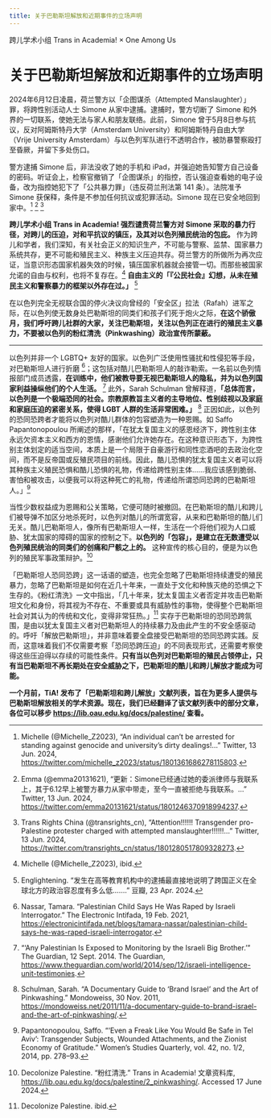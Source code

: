 ```yaml
---
title: 关于巴勒斯坦解放和近期事件的立场声明
---
```


跨儿学术小组 Trans in Academia! × One Among Us
# 关于巴勒斯坦解放和近期事件的立场声明

2024年6月12日凌晨，荷兰警方以「企图谋杀（Attempted Manslaughter）」罪，将跨性别活动人士 Simone 从家中逮捕。逮捕时，警方切断了 Simone 和外界的一切联系，使她无法与家人和朋友联络。此前，Simone 曾于5月8日参与抗议，反对阿姆斯特丹大学（Amsterdam University）和阿姆斯特丹自由大学（Vrije University Amsterdam）与以色列军队进行不透明合作，被防暴警察殴打至昏厥，并留下多处伤口。

警方逮捕 Simone 后，非法没收了她的手机和 iPad，并强迫她告知警方自己设备的密码。听证会上，检察官撤销了「企图谋杀」的指控，否认强迫查看她的电子设备，改为指控她犯下了「公共暴力罪」（违反荷兰刑法第 141 条）。法院准予 Simone 获保释，条件是不参加任何抗议或犯罪活动。Simone 现在已安全地回到家中。[^1] [^2] [^3]

[^1]: Michelle (@Michelle_Z2023), “An individual can’t be arrested for standing against genocide and university’s dirty dealings!…” Twitter, 13 Jun. 2024, https://twitter.com/michelle_z2023/status/1801361686278115803.
[^2]: Emma (@emma20131621), “更新：Simone已经通过她的委派律师与我联系上，其于6.12早上被警方暴力从家中带走，至今一直被拒绝与我联系。…” Twitter, 13 Jun. 2024, https://twitter.com/emma20131621/status/1801246370918994237.
[^3]: Trans Rights China (@transrights_cn), “Attention!!!!!! Transgender pro-Palestine protester charged with attempted manslaughter!!!!!!…” Twitter, 13 Jun. 2024, https://twitter.com/transrights_cn/status/1801280517809328273.

**跨儿学术小组 Trans in Academia! 强烈谴责荷兰警方对 Simone 采取的暴力行径，对跨儿的压迫，对和平抗议的镇压，及其对以色列殖民统治的包庇。** 作为跨儿和学者，我们深知，有关社会正义的知识生产，不可能与警察、监禁、国家暴力系统共存，更不可能和殖民主义、种族主义压迫共存。荷兰警方的所做所为再次应证，当意识形态国家机器失效的时候，镇压国家机器就会接管一切。而那些被国家允诺的自由与权利，也将不复存在。[^4] **自由主义的「『公民社会』幻想，从未在殖民主义和警察暴力的框架以外存在过。」** [^5]

[^4]: Michelle (@Michelle_Z2023), ibid.
[^5]: Englightening. “发生在高等教育机构中的逮捕最直接地说明了跨国正义在全球北方的政治容忍度有多么低…….” 豆瓣, 23 Apr. 2024.

在以色列完全无视联合国的停火决议向曾经的「安全区」拉法（Rafah）进军之际，在以色列使无数身处巴勒斯坦的同类们和孩子们死于炮火之际，**在这个骄傲月，我们呼吁跨儿社群的大家，关注巴勒斯坦，关注以色列正在进行的殖民主义暴力，不要被以色列的粉红清洗（Pinkwashing）政治宣传所蒙蔽。**

***

以色列并非一个 LGBTQ+ 友好的国家。以色列广泛使用性骚扰和性侵犯等手段，对巴勒斯坦人进行折磨 [^6]；这包括对酷儿巴勒斯坦人的敲诈勒索。一名前以色列情报部门成员透露，**在训练中，他们被教导要无视巴勒斯坦人的隐私，并为以色列国家利益操纵他们的个人生活。** [^7] 此外，Sarah Schulman 曾解释道，**「总体而言，以色列是一个极端恐同的社会。宗教原教旨主义者的主导地位、性别歧视以及家庭和家庭压迫的紧密关系，使得 LGBT 人群的生活非常困难。」** [^8] 正因如此，以色列的恐同恐跨者才能将以色列对酷儿群体的包容塑造为一种恩赐。如 Saffo Papantonopoulou 所阐述的那样，「在犹太复国主义的感恩经济下，跨性别主体永远欠资本主义和西方的恩情，感谢他们允许她存在。在这种意识形态下，为跨性别主体划定的适当空间，本质上是一个局限于自豪游行和同性恋酒吧的去政治化空间，而不是反帝国或反殖民项目的前线。因此，酷儿恐惧的犹太复国主义者可以将其种族主义殖民恐惧和酷儿恐惧的礼物，传递给跨性别主体……我应该感到脆弱、害怕和被攻击，以便我可以将这种死亡的礼物，传递给所谓恐同恐跨的巴勒斯坦人。」[^9] 

[^6]: Nassar, Tamara. “Palestinian Child Says He Was Raped by Israeli Interrogator.” The Electronic Intifada, 19 Feb. 2021, https://electronicintifada.net/blogs/tamara-nassar/palestinian-child-says-he-was-raped-israeli-interrogator.
[^7]: “‘Any Palestinian Is Exposed to Monitoring by the Israeli Big Brother.’” The Guardian, 12 Sept. 2014. The Guardian, https://www.theguardian.com/world/2014/sep/12/israeli-intelligence-unit-testimonies.
[^8]: Schulman, Sarah. “A Documentary Guide to ‘Brand Israel’ and the Art of Pinkwashing.” Mondoweiss, 30 Nov. 2011, https://mondoweiss.net/2011/11/a-documentary-guide-to-brand-israel-and-the-art-of-pinkwashing/.
[^9]: Papantonopoulou, Saffo. “‘Even a Freak Like You Would Be Safe in Tel Aviv’: Transgender Subjects, Wounded Attachments, and the Zionist Economy of Gratitude.” Women’s Studies Quarterly, vol. 42, no. 1/2, 2014, pp. 278–93.

当性少数权益成为恩赐和公关策略，它便可随时被撤回。在巴勒斯坦的酷儿和跨儿们被导弹不加区分地杀死时，以色列对酷儿的所谓宽容，从来和巴勒斯坦的酷儿们无关。酷儿巴勒斯坦人，像所有巴勒斯坦人一样，生活在一个将他们视为人口威胁、犹太国家的障碍的国家的控制之下。**以色列的「包容」，是建立在无数遭受以色列殖民统治的同类们的创痛和尸骸之上的。** 这种宣传的核心目的，便是为以色列的殖民军事政策辩护。[^10]

[^10]: Decolonize Palestine. “粉红清洗.” Trans in Academia! 文章资料库, https://lib.oau.edu.kg/docs/palestine/2_pinkwashing/. Accessed 17 June 2024.

「巴勒斯坦人恐同恐跨」这一话语的塑造，也完全忽略了巴勒斯坦持续遭受的殖民暴力，忽略了巴勒斯坦是如何在近几十年来，一直处于文化和种族灭绝的恐惧之下生存的。《粉红清洗》一文中指出，「几十年来，犹太复国主义者否定并攻击巴勒斯坦文化和身份，将其视为不存在、不重要或具有威胁性的事物，使得整个巴勒斯坦社会对其认为的传统和文化，变得非常狂热。」[^11] 实存于巴勒斯坦的恐同恐跨氛围，是由以犹太复国主义者对巴勒斯坦人的持续暴力及由此产生的不安全感驱动的。呼吁「解放巴勒斯坦」，并非意味着要全盘接受巴勒斯坦的恐同恐跨实践。反而，这意味着我们不仅需要考察「恐同恐跨压迫」的不同表现形式，还需要考察使得这些压迫得以存续的可能性条件。**只有当以色列对巴勒斯坦的殖民占领停止，只有当巴勒斯坦不再长期处在安全威胁之下，巴勒斯坦的酷儿和跨儿解放才能成为可能。** 

[^11]: Decolonize Palestine. ibid. 

**一个月前，TiA! 发布了「巴勒斯坦和跨儿解放」文献列表，旨在为更多人提供与巴勒斯坦解放相关的学术资源。现在，我们已经翻译了该文献列表中的部分文章，各位可以移步 https://lib.oau.edu.kg/docs/palestine/ 查看。**
